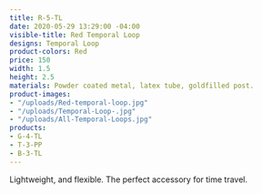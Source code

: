 ```yaml
---
title: R-5-TL
date: 2020-05-29 13:29:00 -04:00
visible-title: Red Temporal Loop
designs: Temporal Loop
product-colors: Red
price: 150
width: 1.5
height: 2.5
materials: Powder coated metal, latex tube, goldfilled post.
product-images:
- "/uploads/Red-temporal-loop.jpg"
- "/uploads/Temporal-Loop-.jpg"
- "/uploads/All-Temporal-Loops.jpg"
products:
- G-4-TL
- T-3-PP
- B-3-TL
---
```


Lightweight, and flexible. The perfect accessory for time travel.